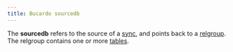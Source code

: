 ```yaml
---
title: Bucardo sourcedb
---
```


The **sourcedb** refers to the source of a [sync](/Bucardo/object_types/sync), and points back to a [relgroup](/Bucardo/object_types/relgroup). The relgroup contains one or more [tables](/Bucardo/object_types/table).
